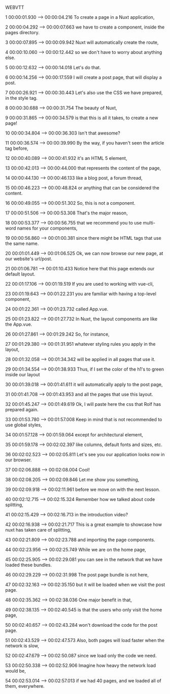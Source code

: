 WEBVTT

1
00:00:01.930 --> 00:00:04.216
To create a page
in a Nuxt application,

2
00:00:04.292 --> 00:00:07.663
we have to create a component,
inside the pages directory.

3
00:00:07.895 --> 00:00:09.942
Nuxt will automatically
create the route,

4
00:00:10.060 --> 00:00:12.442
so we don't have to worry
about anything else.

5
00:00:12.632 --> 00:00:14.018
Let's do that.

6
00:00:14.256 --> 00:00:17.559
I will create a post page,
that will display a post.

7
00:00:26.921 --> 00:00:30.443
Let's also use the CSS
we have prepared, in the style tag.

8
00:00:30.688 --> 00:00:31.754
The beauty of Nuxt,

9
00:00:31.865 --> 00:00:34.579
is that this is all it takes,
to create a new page!

10
00:00:34.804 --> 00:00:36.303
Isn't that awesome?

11
00:00:36.574 --> 00:00:39.990
By the way, if you haven't seen
the article tag before,

12
00:00:40.089 --> 00:00:41.932
it's an HTML 5 element,

13
00:00:42.013 --> 00:00:44.000
that represents
the content of the page,

14
00:00:44.130 --> 00:00:46.133
like a blog post, a forum thread,

15
00:00:46.223 --> 00:00:48.824
or anything
that can be considered the content.

16
00:00:49.055 --> 00:00:51.302
So, this is not a component.

17
00:00:51.506 --> 00:00:53.308
That's the major reason,

18
00:00:53.377 --> 00:00:56.755
that we recommend you to use
multi-word names for your components,

19
00:00:56.860 --> 00:01:00.381
since there might be HTML tags
that use the same name.

20
00:01:01.449 --> 00:01:06.525
Ok, we can now browse our new page,
at our website's url/post.

21
00:01:06.781 --> 00:01:10.433
Notice here that this page
extends our default layout.

22
00:01:17.106 --> 00:01:19.519
If you are used to working
with vue-cli,

23
00:01:19.643 --> 00:01:22.231
you are familiar with having
a top-level component,

24
00:01:22.361 --> 00:01:23.732
called App.vue.

25
00:01:23.822 --> 00:01:27.732
In Nuxt, the layout components
are like the App.vue.

26
00:01:27.861 --> 00:01:29.242
So, for instance,

27
00:01:29.380 --> 00:01:31.951
whatever styling rules
you apply in the layout,

28
00:01:32.058 --> 00:01:34.342
will be applied in all pages
that use it.

29
00:01:34.554 --> 00:01:38.933
Thus, if I set the color
of the h1's to green inside our layout

30
00:01:39.018 --> 00:01:41.611
it will automatically apply
to the post page,

31
00:01:41.708 --> 00:01:43.953
and all the pages
that use this layout.

32
00:01:45.247 --> 00:01:49.619
Ok, I will paste here
the css that Rolf has prepared again.

33
00:01:53.780 --> 00:01:57.008
Keep in mind that is not recommended
to use global styles,

34
00:01:57.128 --> 00:01:59.064
except for architectural element,

35
00:01:59.178 --> 00:02:02.397
like columns,
default fonts and sizes, etc.

36
00:02:02.523 --> 00:02:05.811
Let's see you our application
looks now in our browser.

37
00:02:06.888 --> 00:02:08.004
Cool!

38
00:02:08.205 --> 00:02:09.846
Let me show you something,

39
00:02:09.918 --> 00:02:11.961
before we move on
with the next lesson.

40
00:02:12.715 --> 00:02:15.324
Remember how we talked
about code splitting,

41
00:02:15.429 --> 00:02:16.713
in the introduction video?

42
00:02:16.938 --> 00:02:21.717
This is a great example to showcase
how nuxt has taken care of splitting,

43
00:02:21.809 --> 00:02:23.788
and importing the page components.

44
00:02:23.956 --> 00:02:25.749
While we are on the home page,

45
00:02:25.905 --> 00:02:29.081
you can see in the network
that we have loaded these bundles.

46
00:02:29.229 --> 00:02:31.998
The post page bundle is not here,

47
00:02:32.163 --> 00:02:35.150
but it will be loaded
when we visit the post page.

48
00:02:35.362 --> 00:02:38.036
One major benefit in that,

49
00:02:38.135 --> 00:02:40.545
is that the users
who only visit the home page,

50
00:02:40.657 --> 00:02:43.284
won't download the code
for the post page.

51
00:02:43.529 --> 00:02:47.573
Also, both pages will load faster
when the network is slow,

52
00:02:47.679 --> 00:02:50.087
since we load only the code we need.

53
00:02:50.338 --> 00:02:52.906
Imagine how heavy
the network load would be,

54
00:02:53.014 --> 00:02:57.013
if we had 40 pages,
and we loaded all of them, everywhere.

